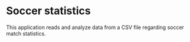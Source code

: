 # Soccer statistics

This application reads and analyze data from a CSV file regarding soccer match statistics.
